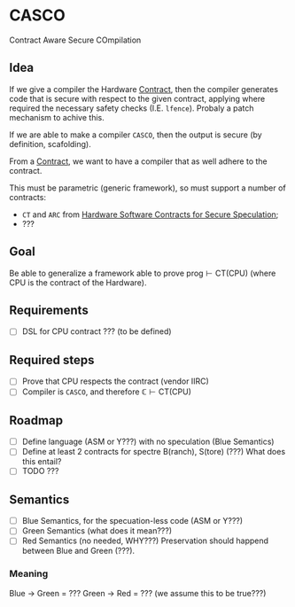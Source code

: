 # CASCO
Contract Aware Secure COmpilation

## Idea
If we give a compiler the Hardware [Contract](./other_papers.md#contracts), then the compiler generates code that is secure with respect to the given contract, applying where required the necessary safety checks (I.E. `lfence`). Probaly a patch mechanism to achive this. 

If we are able to make a compiler `CASCO`, then the output is secure (by definition, scafolding). 

From a [Contract](./other_papers.md#contracts), we want to have a compiler that as well adhere to the contract. 

This must be parametric (generic framework), so must support a number of contracts:
- `CT` and `ARC` from [Hardware Software Contracts for Secure Speculation](./other_papers.md#hardware-software-contracts-for-secure-speculation); 
- ???

## Goal 
Be able to generalize a framework able to prove $\text{prog} \vdash \text{CT(CPU)}$ (where CPU is the contract of the Hardware). 

## Requirements
- [ ] DSL for CPU contract ??? (to be defined)

## Required steps
- [ ] Prove that CPU respects the contract (vendor IIRC)
- [ ] Compiler is `CASCO`, and therefore $\mathbb{C} \vdash \text{CT(CPU)}$

## Roadmap
- [ ] Define language (ASM or Y???) with no speculation (Blue Semantics)
- [ ] Define at least 2 contracts for spectre B(ranch), S(tore) (???)
    What does this entail? 
- [ ] TODO ???

## Semantics
- [ ] Blue Semantics, for the specuation-less code (ASM or Y???)
- [ ] Green Semantics (what does it mean???)
- [ ] Red Semantics (no needed, WHY???)
Preservation should happend between Blue and Green (???).

### Meaning
Blue -> Green = ???
Green -> Red = ??? (we assume this to be true???)
